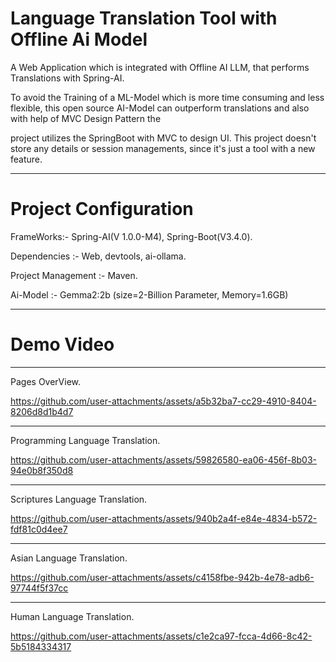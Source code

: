 # Language Translation Tool with Offline Ai Model
A Web Application which is integrated with Offline AI LLM, that performs Translations with Spring-AI.

To avoid the Training of a ML-Model which is more time consuming and less flexible, this open source AI-Model can outperform translations and also with help of MVC Design Pattern the 

project utilizes the SpringBoot with MVC to design UI. This project doesn't store any details or session managements, since it's just a tool with a new feature. 
________________________________________________
# Project Configuration
FrameWorks:- Spring-AI(V 1.0.0-M4), Spring-Boot(V3.4.0).   

Dependencies :- Web, devtools, ai-ollama. 

Project Management :- Maven.

Ai-Model :- Gemma2:2b (size=2-Billion Parameter, Memory=1.6GB)

_______________________________________________

# Demo Video
_____________________________________________
Pages OverView.

https://github.com/user-attachments/assets/a5b32ba7-cc29-4910-8404-8206d8d1b4d7
______________________________________________
Programming Language Translation.

https://github.com/user-attachments/assets/59826580-ea06-456f-8b03-94e0b8f350d8

_______________________________________________
Scriptures Language Translation.

https://github.com/user-attachments/assets/940b2a4f-e84e-4834-b572-fdf81c0d4ee7

______________________________________________
Asian Language Translation.

https://github.com/user-attachments/assets/c4158fbe-942b-4e78-adb6-97744f5f37cc

_______________________________________________
Human Language Translation.

https://github.com/user-attachments/assets/c1e2ca97-fcca-4d66-8c42-5b5184334317

